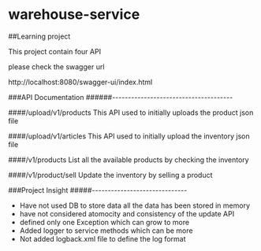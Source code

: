 # warehouse-service
##Learning project

This project contain four API 

please check the swagger url

http://localhost:8080/swagger-ui/index.html


###API Documentation 
######--------------------------------------

####/upload/v1/products
This API used to initially uploads the product json file

####/upload/v1/articles
This API used to initially upload the inventory json file

####/v1/products
List all the available products by checking the inventory 

####/v1/product/sell
Update the inventory by selling a product


###Project Insight
#####------------------------------

- Have not used DB to store data all the data has been stored in memory
- have not considered atomocity and consistency of the update API
- defined only one Exception which can grow to more
- Added logger to service methods which can be more 
- Not added logback.xml file to define the log format






